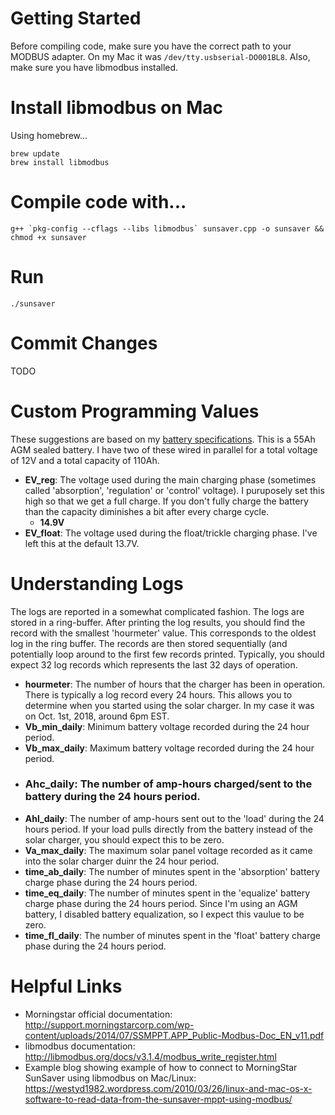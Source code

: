 # Getting Started
Before compiling code, make sure you have the correct path to your MODBUS adapter.  On my Mac it was `/dev/tty.usbserial-DO001BL8`.
Also, make sure you have libmodbus installed.

# Install libmodbus on Mac
Using homebrew...

```
brew update
brew install libmodbus
```

# Compile code with...

```
g++ `pkg-config --cflags --libs libmodbus` sunsaver.cpp -o sunsaver && chmod +x sunsaver
```

# Run
`./sunsaver`

# Commit Changes
TODO

# Custom Programming Values
These suggestions are based on my [battery specifications](https://www.batterystuff.com/files/376-45825.pdf).  This is a 55Ah AGM sealed battery. I have two of these wired in parallel for a total voltage of 12V and a total capacity of 110Ah.
- **EV_reg**: The voltage used during the main charging phase (sometimes called 'absorption', 'regulation' or 'control' voltage).  I puruposely set this high so that we get a full charge.  If you don't fully charge the battery than the capacity diminishes a bit after every charge cycle.
  - **14.9V**
- **EV_float**: The voltage used during the float/trickle charging phase.  I've left this at the default 13.7V.

# Understanding Logs
The logs are reported in a somewhat complicated fashion. The logs are stored in a ring-buffer.  After printing the log results, you should find the record with the smallest 'hourmeter' value.  This corresponds to the oldest log in the ring buffer.  The records are then stored sequentially (and potentially loop around to the first few records printed.  Typically, you should expect 32 log records which represents the last 32 days of operation.
- **hourmeter**: The number of hours that the charger has been in operation.  There is typically a log record every 24 hours.  This allows you to determine when you started using the solar charger.  In my case it was on Oct. 1st, 2018, around 6pm EST.
- **Vb_min_daily**: Minimum battery voltage recorded during the 24 hour period.  
- **Vb_max_daily**: Maximum battery voltage recorded during the 24 hour period.
- ### **Ahc_daily**: The number of amp-hours charged/sent to the battery during the 24 hours period.
- **Ahl_daily**: The number of amp-hours sent out to the 'load' during the 24 hours period. If your load pulls directly from the battery instead of the solar charger, you should expect this to be zero.
- **Va_max_daily**: The maximum solar panel voltage recorded as it came into the solar charger duinr the 24 hour period.
- **time_ab_daily**: The number of minutes spent in the 'absorption' battery charge phase during the 24 hours period.
- **time_eq_daily**: The number of minutes spent in the 'equalize' battery charge phase during the 24 hours period.  Since I'm using an AGM battery, I disabled battery equalization, so I expect this vaulue to be zero.
- **time_fl_daily**: The number of minutes spent in the 'float' battery charge phase during the 24 hours period.

# Helpful Links
- Morningstar official documentation: http://support.morningstarcorp.com/wp-content/uploads/2014/07/SSMPPT.APP_Public-Modbus-Doc_EN_v11.pdf 
- libmodbus documentation: http://libmodbus.org/docs/v3.1.4/modbus_write_register.html
- Example blog showing example of how to connect to MorningStar SunSaver using libmodbus on Mac/Linux: https://westyd1982.wordpress.com/2010/03/26/linux-and-mac-os-x-software-to-read-data-from-the-sunsaver-mppt-using-modbus/

